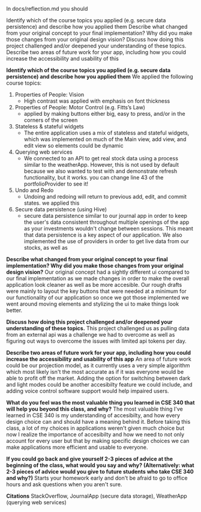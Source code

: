 In docs/reflection.md you should

Identify which of the course topics you applied (e.g. secure data persistence) and describe how you applied them
Describe what changed from your original concept to your final implementation? Why did you make those changes from your original design vision?
Discuss how doing this project challenged and/or deepened your understanding of these topics.
Describe two areas of future work for your app, including how you could increase the accessibility and usability of this 

**Identify which of the course topics you applied (e.g. secure data persistence) and describe how you applied them**
We applied the following course topics:
1. Properties of People: Vision
    - High contrast was applied with emphasis on font thickness
2. Properties of People: Motor Control (e.g. Fitts’s Law)
    - applied by making buttons either big, easy to press, and/or in the corners of the screen
3. Stateless & stateful widgets
    - The entire application uses a mix of stateless and stateful widgets, which was implemented on much of the Main view, add view, and edit view so elements could be dynamic
4. Querying web services
    - We connected to an API to get real stock data using a process similar to the weatherApp. However, this is not used by default because we also wanted to test with and demonstrate refresh functionality, but it works. you can change line 43 of the portfolioProvider to see it!
5. Undo and Redo
    - Undoing and redoing will return to previous add, edit, and commit states. we applied this 
6. Secure data persistence (using Hive)
    - secure data persistence similar to our journal app in order to keep the user's data consistent throughout multiple openings of the app as your investments wouldn't change between sessions. This meant that data persistence is a key aspect of our application. We also implemented the use of providers in order to get live data from our stocks, as well as 

**Describe what changed from your original concept to your final implementation? Why did you make those changes from your original design vision?**
Our original concept had a sightly different ui compared to our final implementation as we made changes in order to make the overall application look cleaner as well as be more accesible. Our rough drafts were mainly to layout the key buttons that were needed at a minimum for our functionality of our application so once we got those implemented we went around moving elements and stylizing the ui to make things look better.

**Discuss how doing this project challenged and/or deepened your understanding of these topics.**
This project challenged us as pulling data from an external api was a challenge we had to overcome as well as figuring out ways to overcome the issues with limited api tokens per day. 

**Describe two areas of future work for your app, including how you could increase the accessibility and usability of this app**
An area of future work could be our projection model, as it currently uses a very simple algorithm which most likely isn't the most accurate as if it was everyone would be able to profit off the market. Adding the option for switching between dark and light modes could be another accesibilty feature we could include, and adding voice control software support would help impaired users. 

**What do you feel was the most valuable thing you learned in CSE 340 that will help you beyond this class, and why?**
The most valuable thing I've learned in CSE 340 is my understanding of accesibilty, and how every design choice can and should have a meaning behind it. Before taking this class, a lot of my choices in applications weren't given much choice but now I realize the importance of accesibilty and how we need to not only account for every user but that by making specific design choices we can make applications more efficient and usable to everyone. 

**If you could go back and give yourself 2-3 pieces of advice at the beginning of the class, what would you say and why? (Alternatively: what 2-3 pieces of advice would you give to future students who take CSE 340 and why?)**
Starts your homework early and don't be afraid to go to office hours and ask questions when you aren't sure. 

**Citations**
StackOverflow, JournalApp (secure data storage), WeatherApp (querying web services) 

